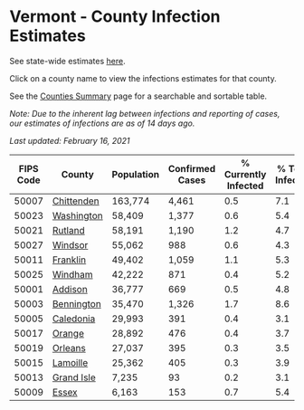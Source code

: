 # Vermont - County Infection Estimates

See state-wide estimates [here](/infections/us-vt).

Click on a county name to view the infections estimates for that county.

See the [Counties Summary](/infections/summary-counties) page for a searchable and sortable table.

*Note: Due to the inherent lag between infections and reporting of cases, our estimates of infections are as of 14 days ago.*

*Last updated: February 16, 2021*

|   FIPS Code |                   County |   Population |   Confirmed Cases |   % Currently Infected |   % Total Infected |
|-------------|--------------------------|--------------|-------------------|------------------------|--------------------|
|       50007 | [Chittenden](chittenden) |      163,774 |             4,461 |                    0.5 |                7.1 |
|       50023 | [Washington](washington) |       58,409 |             1,377 |                    0.6 |                5.4 |
|       50021 |       [Rutland](rutland) |       58,191 |             1,190 |                    1.2 |                4.7 |
|       50027 |       [Windsor](windsor) |       55,062 |               988 |                    0.6 |                4.3 |
|       50011 |     [Franklin](franklin) |       49,402 |             1,059 |                    1.1 |                5.3 |
|       50025 |       [Windham](windham) |       42,222 |               871 |                    0.4 |                5.2 |
|       50001 |       [Addison](addison) |       36,777 |               669 |                    0.5 |                4.8 |
|       50003 | [Bennington](bennington) |       35,470 |             1,326 |                    1.7 |                8.6 |
|       50005 |   [Caledonia](caledonia) |       29,993 |               391 |                    0.4 |                3.1 |
|       50017 |         [Orange](orange) |       28,892 |               476 |                    0.4 |                3.7 |
|       50019 |       [Orleans](orleans) |       27,037 |               395 |                    0.3 |                3.5 |
|       50015 |     [Lamoille](lamoille) |       25,362 |               405 |                    0.3 |                3.9 |
|       50013 | [Grand Isle](grand-isle) |        7,235 |                93 |                    0.2 |                3.1 |
|       50009 |           [Essex](essex) |        6,163 |               153 |                    0.7 |                5.4 |